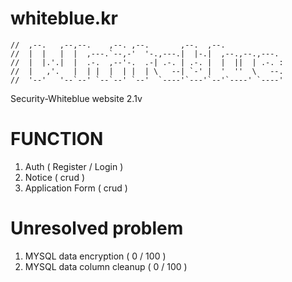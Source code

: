 # whiteblue.kr
```
//  ,--.   ,--,--.    ,--. ,--.       ,--.  ,--.              
//  |  |   |  |  ,---.`--,-'  '-.,---.|  |-.|  ,--.,--.,---.  
//  |  |.'.|  |  .-.  ,--'-.  .-| .-. | .-. |  |  ||  | .-. : 
//  |   ,'.   |  | |  |  | |  | \   --| `-' |  '  ''  \   --. 
//  '--'   '--`--' `--`--' `--'  `----'`---'`--'`----' `----' 
```
Security-Whiteblue website 2.1v

# FUNCTION
1. Auth ( Register / Login )
2. Notice ( crud )
3. Application Form ( crud )

# Unresolved problem
1. MYSQL data encryption ( 0 / 100 )
2. MYSQL data column cleanup ( 0 / 100 )
